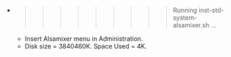 * >>>>>>>>> Running inst-std-system-alsamixer.sh ...
  * Insert Alsamixer menu in Administration.
  * Disk size = 3840460K. Space Used = 4K.
